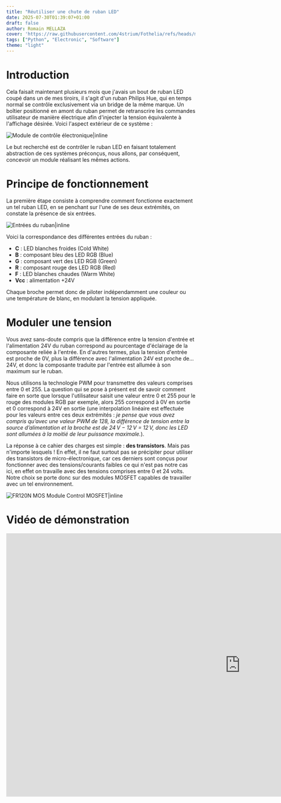 ```yaml
---
title: "Réutiliser une chute de ruban LED"
date: 2025-07-30T01:39:07+01:00
draft: false
author: Romain MELLAZA
cover: 'https://raw.githubusercontent.com/4strium/Fothelia/refs/heads/main/images/assembly.jpg'
tags: ["Python", "Electronic", "Software"]
theme: "light"
---
```


# Introduction
Cela faisait maintenant plusieurs mois que j'avais un bout de ruban LED coupé dans un de mes tiroirs, il s'agit d'un ruban Philips Hue, qui en temps normal se contrôle exclusivement via un bridge de la même marque. Un boîtier positionné en amont du ruban permet de retranscrire les commandes utilisateur de manière électrique afin d'injecter la tension équivalente à l'affichage désirée. Voici l'aspect extérieur de ce système :

![Module de contrôle électronique|inline](https://mellaza.tech/img/Fothelia/hue_module.jpg)

Le but recherché est de contrôler le ruban LED en faisant totalement abstraction de ces systèmes préconçus, nous allons, par conséquent, concevoir un module réalisant les mêmes actions.

# Principe de fonctionnement 
La première étape consiste à comprendre comment fonctionne exactement un tel ruban LED, en se penchant sur l'une de ses deux extrémités, on constate la présence de six entrées. 

![Entrées du ruban|inline](https://mellaza.tech/img/Fothelia/inputs.jpg)

Voici la correspondance des différentes entrées du ruban :

- **C** : LED blanches froides (Cold White)
- **B** : composant bleu des LED RGB (Blue)
- **G** : composant vert des LED RGB (Green)
- **R** : composant rouge des LED RGB (Red)
- **F** : LED blanches chaudes (Warm White)
- **Vcc** : alimentation +24V

Chaque broche permet donc de piloter indépendamment une couleur ou une température de blanc, en modulant la tension appliquée.

# Moduler une tension
Vous avez sans-doute compris que la différence entre la tension d'entrée et l'alimentation 24V du ruban correspond au pourcentage d'éclairage de la composante reliée à l'entrée. En d'autres termes, plus la tension d'entrée est proche de 0V, plus la différence avec l'alimentation 24V est proche de... 24V, et donc la composante traduite par l'entrée est allumée à son maximum sur le ruban.

Nous utilisons la technologie PWM pour transmettre des valeurs comprises entre 0 et 255. La question qui se pose à présent est de savoir comment faire en sorte que lorsque l'utilisateur saisit une valeur entre 0 et 255 pour le rouge des modules RGB par exemple, alors 255 correspond à 0V en sortie et 0 correspond à 24V en sortie (une interpolation linéaire est effectuée pour les valeurs entre ces deux extrémités : *je pense que vous avez compris qu’avec une valeur PWM de 128, la différence de tension entre la source d’alimentation et la broche est de 24 V − 12 V = 12 V, donc les LED sont allumées à la moitié de leur puissance maximale.*).

La réponse à ce cahier des charges est simple : **des transistors**. Mais pas n'importe lesquels ! En effet, il ne faut surtout pas se précipiter pour utiliser des transistors de micro-électronique, car ces derniers sont conçus pour fonctionner avec des tensions/courants faibles ce qui n'est pas notre cas ici, en effet on travaille avec des tensions comprises entre 0 et 24 volts. Notre choix se porte donc sur des modules MOSFET capables de travailler avec un tel environnement.

![FR120N MOS Module Control MOSFET|inline](https://mellaza.tech/img/Fothelia/MOSFET.png)

# Vidéo de démonstration
<iframe width="1246" height="701" src="https://www.youtube.com/embed/iqZ9ig5bKA8" title="I created a complete system for reusing your LED strip leftovers" frameborder="0" allow="accelerometer; autoplay; clipboard-write; encrypted-media; gyroscope; picture-in-picture; web-share" referrerpolicy="strict-origin-when-cross-origin" allowfullscreen></iframe>
